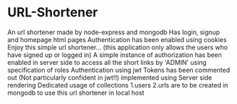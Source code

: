 # URL-Shortener
An url shortener made by node-express and mongodb
Has login, signup and homepage html pages
Authentication has been enabled using cookies 
    Enjoy this simple url shortener... (this application only allows the users who have signed up or logged in)
A simple instance of authorization has been enabled in server side to access all the short links by 'ADMIN' using specification of roles
Authentication using jwt Tokens has been commented out (Not particularly confident in jwt!!)
implemented using Server side rendering
    Dedicated usage of collections 1.users 
                                   2.urls
                                        are to be created in mongodb to use this url shortener in local host 
  
